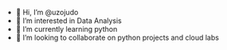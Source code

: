 - 👋 Hi, I’m @uzojudo
- 👀 I’m interested in Data Analysis
- 🌱 I’m currently learning python
- 💞️ I’m looking to collaborate on python projects and cloud labs

<!---
uzojudo/uzojudo is a ✨ special ✨ repository because its `README.md` (this file) appears on your GitHub profile.
You can click the Preview link to take a look at your changes.
--->
